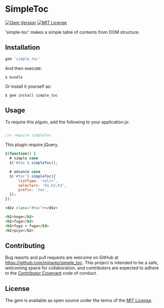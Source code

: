 # SimpleToc

[![Gem Version](https://badge.fury.io/rb/simple_toc.svg)](https://badge.fury.io/rb/simple_toc) [![MIT License](http://img.shields.io/badge/license-MIT-blue.svg?style=flat)](LICENSE)

'simple-toc' makes a simple table of contents from DOM structure.

## Installation

```ruby
gem 'simple_toc'
```

And then execute:

    $ bundle

Or install it yourself as:

    $ gem install simple_toc

## Usage

To require this plguin, add the following to your application.js:

``` javascript

//= require simpleToc

```

This plugin require jQuery.

``` javascript
$(function() {
  # simple case
  $('#toc').simpleToc();

  # advance case
  $('#toc').simpleToc({
      listType: '<ol/>',
      selectors: 'h1,h2,h3',
      prefix: 'toc',
  });
});
```

``` html
<div class="#toc"></div>

<h2>hoge</h2>
<h2>fuga</h2>
<h3>fuga > fuga</h3>
<h2>piyo</h2>
```


## Contributing

Bug reports and pull requests are welcome on GitHub at https://github.com/miraoto/simple_toc. This project is intended to be a safe, welcoming space for collaboration, and contributors are expected to adhere to the [Contributor Covenant](http://contributor-covenant.org) code of conduct.


## License

The gem is available as open source under the terms of the [MIT License](http://opensource.org/licenses/MIT).
